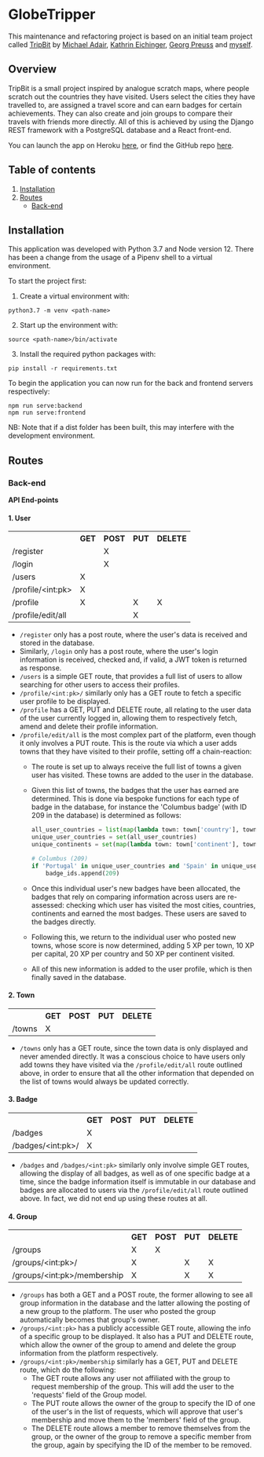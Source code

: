 
# GlobeTripper

This maintenance and refactoring project is based on an initial team project called [TripBit](https://github.com/reggiemenson/tripbit)
by [Michael Adair](https://github.com/mjadair), [Kathrin Eichinger](https://github.com/katheich), [Georg Preuss](https://github.com/georgpreuss) and [myself](https://github.com/reggiemenson).


## Overview

TripBit is a small project inspired by analogue scratch maps, where people scratch out the countries they have visited. Users select the cities they have travelled to, are assigned a travel score and can earn badges for certain achievements. They can also create and join groups to compare their travels with friends more directly. All of this is achieved by using the Django REST framework with a PostgreSQL database and a React front-end.

You can launch the app on Heroku [here](https://tripbit4.herokuapp.com/), or find the GitHub repo [here](https://github.com/reggiemenson/tripbit).

## Table of contents

1. [Installation](#Installation)
2. [Routes](#Routes)
    - [Back-end](#Back-end)


## Installation

This application was developed with Python 3.7 and Node version 12. There has been a change from the usage of a Pipenv shell to a virtual environment.

To start the project first:

1. Create a virtual environment with:

```
python3.7 -m venv <path-name>
```

2. Start up the environment with:

```
source <path-name>/bin/activate
```

3. Install the required python packages with:

```
pip install -r requirements.txt
```

To begin the application you can now run for the back and frontend servers respectively:

```
npm run serve:backend
npm run serve:frontend
```

NB: Note that if a dist folder has been built, this may interfere with the development environment.


## Routes

### Back-end

**API End-points**

#### 1. User	

<table >
  <tr>
    <th></th>
    <th>GET</th>
    <th>POST</th>
    <th>PUT</th>
    <th>DELETE</th>
  </tr>
  <tr>
    <td>/register</td>
    <td></td>
    <td>X</td>
    <td></td>
    <td></td>
  </tr>
  <tr>
    <td>/login</td>
    <td></td>
    <td>X</td>
    <td></td>
    <td></td>
  </tr>
  <tr>
    <td>/users</td>
    <td>X</td>
    <td></td>
    <td></td>
    <td></td>
  </tr>
  <tr>
    <td>/profile/&lt;int:pk&gt;</td>
    <td>X</td>
    <td></td>
    <td></td>
    <td></td>
  </tr>
  <tr>
    <td>/profile</td>
    <td>X</td>
    <td></td>
    <td>X</td>
    <td>X</td>
  </tr>
  <tr>
    <td>/profile/edit/all</td>
    <td></td>
    <td></td>
    <td>X</td>
    <td></td>
  </tr>
</table>

- `/register` only has a post route, where the user's data is received and stored in the database.
- Similarly, `/login` only has a post route, where the user's login information is received, checked and, if valid, a JWT token is returned as response.
- `/users` is a simple GET route, that provides a full list of users to allow searching for other users to access their profiles.
- `/profile/<int:pk>/` similarly only has a GET route to fetch a specific user profile to be displayed.
- `/profile` has a GET, PUT and DELETE route, all relating to the user data of the user currently logged in, allowing them to respectively fetch, amend and delete their profile information.
- `/profile/edit/all` is the most complex part of the platform, even though it only involves a PUT route. This is the route via which a user adds towns that they have visited to their profile, setting off a chain-reaction:
  - The route is set up to always receive the full list of towns a given user has visited. These towns are added to the user in the database.
  - Given this list of towns, the badges that the user has earned are determined. This is done via bespoke functions for each type of badge in the database, for instance the 'Columbus badge' (with ID 209 in the database) is determined as follows:

    ```py
    all_user_countries = list(map(lambda town: town['country'], towns))
    unique_user_countries = set(all_user_countries)
    unique_continents = set(map(lambda town: town['continent'], towns))

    # Columbus (209)
    if 'Portugal' in unique_user_countries and 'Spain' in unique_user_countries and 'South America' in unique_continents:
        badge_ids.append(209)
    ```
  - Once this individual user's new badges have been allocated, the badges that rely on comparing information across users are re-assessed: checking which user has visited the most cities, countries, continents and earned the most badges. These users are saved to the badges directly.
  - Following this, we return to the individual user who posted new towns, whose score is now determined, adding 5 XP per town, 10 XP per capital, 20 XP per country and 50 XP per continent visited.
  - All of this new information is added to the user profile, which is then finally saved in the database.


#### 2. Town

<table >
  <tr>
    <th></th>
    <th>GET</th>
    <th>POST</th>
    <th>PUT</th>
    <th>DELETE</th>
  </tr>
  <tr>
    <td>/towns</td>
    <td>X</td>
    <td></td>
    <td></td>
    <td></td>
  </tr>
  </table>

- `/towns` only has a GET route, since the town data is only displayed and never amended directly. It was a conscious choice to have users only add towns they have visited via the `/profile/edit/all` route outlined above, in order to ensure that all the other information that depended on the list of towns would always be updated correctly.

#### 3. Badge

<table >
  <tr>
    <th></th>
    <th>GET</th>
    <th>POST</th>
    <th>PUT</th>
    <th>DELETE</th>
  </tr>
  <tr>
    <td>/badges</td>
    <td>X</td>
    <td></td>
    <td></td>
    <td></td>
  </tr>
  <tr>
    <td>/badges/&lt;int:pk&gt;/</td>
    <td>X</td>
    <td></td>
    <td></td>
    <td></td>
  </tr>
  </table>

- `/badges` and `/badges/<int:pk>` similarly only involve simple GET routes, allowing the display of all badges, as well as of one specific badge at a time, since the badge information itself is immutable in our database and badges are allocated to users via the `/profile/edit/all` route outlined above. In fact, we did not end up using these routes at all.

#### 4. Group

<table >
  <tr>
    <th></th>
    <th>GET</th>
    <th>POST</th>
    <th>PUT</th>
    <th>DELETE</th>
  </tr>
  <tr>
    <td>/groups</td>
    <td>X</td>
    <td>X</td>
    <td></td>
    <td></td>
  </tr>
  <tr>
    <td>/groups/&lt;int:pk&gt;/</td>
    <td>X</td>
    <td></td>
    <td>X</td>
    <td>X</td>
  </tr>
  <tr>
    <td>/groups/&lt;int:pk&gt;/membership</td>
    <td>X</td>
    <td></td>
    <td>X</td>
    <td>X</td>
  </tr>
  </table>

- `/groups` has both a GET and a POST route, the former allowing to see all group information in the database and the latter allowing the posting of a new group to the platform. The user who posted the group automatically becomes that group's owner.
- `/groups/<int:pk>` has a publicly accessible GET route, allowing the info of a specific group to be displayed. It also has a PUT and DELETE route, which allow the owner of the group to amend and delete the group information from the platform respectively.
- `/groups/<int:pk>/membership` similarly has a GET, PUT and DELETE route, which do the following:
  - The GET route allows any user not affiliated with the group to request membership of the group. This will add the user to the 'requests' field of the Group model.
  - The PUT route allows the owner of the group to specify the ID of one of the user's in the list of requests, which will approve that user's membership and move them to the 'members' field of the group.
  - The DELETE route allows a member to remove themselves from the group, or the owner of the group to remove a specific member from the group, again by specifying the ID of the member to be removed.
